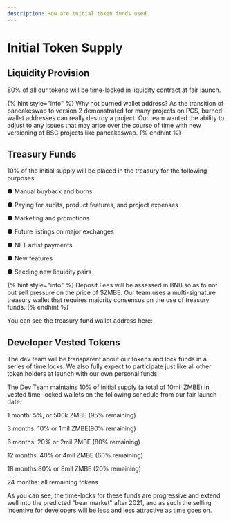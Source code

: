 ```yaml
---
description: How are initial token funds used.
---
```


# Initial Token Supply

## Liquidity Provision

80% of all our tokens will be time-locked in liquidity contract at fair launch. 

{% hint style="info" %}
Why not burned wallet address? As the transition of pancakeswap to version 2 demonstrated for many projects on PCS, burned wallet addresses can really destroy a project. Our team wanted the ability to adjust to any issues that may arise over the course of time with new versioning of BSC projects like pancakeswap. 
{% endhint %}

## Treasury Funds

10% of the initial supply will be placed in the treasury for the following purposes: 

●  Manual buyback and burns

●  Paying for audits, product features, and project expenses

●  Marketing and promotions

●  Future listings on major exchanges

●  NFT artist payments

●  New features

●  Seeding new liquidity pairs

{% hint style="info" %}
Deposit Fees will be assessed in BNB so as to not put sell pressure on the price of $ZMBE. Our team uses a multi-signature treasury wallet that requires majority consensus on the use of treasury funds.
{% endhint %}

You can see the treasury fund wallet address here: 

## Developer Vested Tokens

The dev team will be transparent about our tokens and lock funds in a series of time locks. We also fully expect to participate just like all other token holders at launch with our own personal funds.

The Dev Team maintains 10% of initial supply \(a total of 10mil ZMBE\) in vested time-locked wallets on the following schedule from our fair launch date:

1 month: 5%, or 500k ZMBE \(95% remaining\) 

3 months: 10% or 1mil ZMBE\(90% remaining\) 

6 months: 20% or 2mil ZMBE \(80% remaining\) 

12 months: 40% or 4mil ZMBE \(60% remaining\) 

18 months:80% or 8mil ZMBE \(20% remaining\)

24 months: all remaining tokens

As you can see, the time-locks for these funds are progressive and extend well into the predicted "bear market" after 2021, and as such the selling incentive for developers will be less and less attractive as time goes on. 




